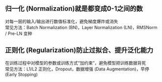 ## 归一化 (Normalization)就是都变成0-1之间的数  
对每一层的输入/输出进行数值标准化，避免梯度爆炸或消失  
常见方法：Batch Normalization (BN)，Layer Normalization (LN)，RMSNorm / Pre-LN 变种  
## 正则化 (Regularization)防止过拟合、提升泛化能力  
在训练过程中对模型的参数或训练方式“加约束”，避免模型把训练数据背死  
常见方法：L1/L2 正则化，Dropout，数据增强 (Data Augmentation)，早停 (Early Stopping)